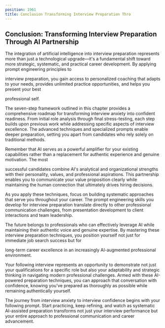```yaml
---
position: 1961
title: Conclusion Transforming Interview Preparation Thro
---
```


## Conclusion: Transforming Interview Preparation Through AI Partnership



The integration of artificial intelligence into interview preparation represents more than just a technological upgrade—it's a fundamental shift toward more strategic, systematic, and practical career development. By applying prompt engineering principles to

interview preparation, you gain access to personalized coaching that adapts to your needs, provides unlimited practice opportunities, and helps you present your best

professional self.



The seven-step framework outlined in this chapter provides a comprehensive roadmap for transforming interview anxiety into confident readiness. From initial role analysis through final stress-testing, each step builds upon previous work while addressing specific aspects of interview excellence. The advanced techniques and specialized prompts enable deeper preparation, setting you apart from candidates who rely solely on traditional methods.

Remember that AI serves as a powerful amplifier for your existing capabilities rather than a replacement for authentic experience and genuine motivation. The most

successful candidates combine AI's analytical and organizational strengths with their personality, values, and professional aspirations. This partnership enables you to communicate your value proposition clearly while maintaining the human connection that ultimately drives hiring decisions.

As you apply these techniques, focus on building systematic approaches that serve you throughout your career. The prompt engineering skills you develop for interview preparation translate directly to other professional communication challenges, from presentation development to client interactions and team leadership.



The future belongs to professionals who can effectively leverage AI while maintaining their authentic voice and genuine expertise. By mastering these interview preparation techniques, you position yourself not just for immediate job search success but for

long-term career excellence in an increasingly AI-augmented professional environment.



Your following interview represents an opportunity to demonstrate not just your qualifications for a specific role but also your adaptability and strategic thinking in navigating modern professional challenges. Armed with these AI-powered preparation techniques, you can approach that conversation with confidence, knowing you've prepared as thoroughly as possible while remaining authentically yourself.

The journey from interview anxiety to interview confidence begins with your following prompt. Start practicing, keep refining, and watch as systematic AI-assisted preparation transforms not just your interview performance but your entire approach to professional communication and career advancement.